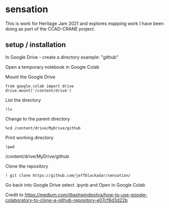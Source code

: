# sensation
This is work for Heritage Jam 2021 and explores mapping work I have been doing as part of the CCAD-CRANE project.

## setup / installation
In Google Drive - create a directory example: "github"

Open a temporary notebook in Google Colab

Mount the Google Drive
```
from google.colab import drive
drive.mount('/content/drive')
```

List the directory
```
!ls
```

Change to the parent directory
```
%cd /content/drive/MyDrive/github
```

Print working directory
```
!pwd
```
/content/drive/MyDrive/github

Clone the repository
```
! git clone https://github.com/jeffblackadar/sensation/
```

Go back into Google Drive 
select .ipynb and Open in Google Colab




Credit to https://medium.com/@ashwindesilva/how-to-use-google-colaboratory-to-clone-a-github-repository-e07cf8d3d22b
